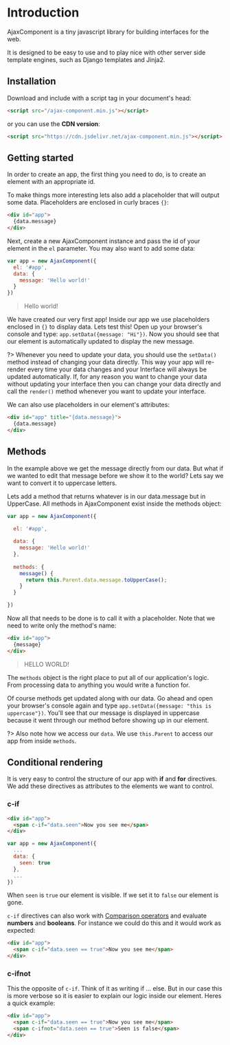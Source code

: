 # Introduction

AjaxComponent is a tiny javascript library for building interfaces for the web.

It is designed to be easy to use and to play nice with other server side template engines, such as Django templates
and Jinja2.


## Installation

Download and include with a script tag in your document's head:

```html
<script src="/ajax-component.min.js"></script>
```

or you can use the **CDN version**:
```html
<script src="https://cdn.jsdelivr.net/ajax-component.min.js"></script>
```


## Getting started

In order to create an app, the first thing you need to do, is to create an element with an appropriate id.

To make things more interesting lets also add a placeholder that will output some data. Placeholders are enclosed
in curly braces `{}`:

```html
<div id="app">
  {data.message}
</div>
```

Next, create a new AjaxComponent instance and pass the id of your element in the `el` parameter. You may also
want to add some data:
 
```js
var app = new AjaxComponent({
  el: '#app',
  data: {
    message: 'Hello world!'
  }
})
```

> Hello world!

We have created our very first app! Inside our app we use placeholders enclosed in `{}` to display data. 
Lets test this! Open up your browser's console and type: `app.setData({message: "Hi"})`. Now you should see
that our element is automatically updated to display the new message.

?> Whenever you need to update your data, you should use the `setData()` method instead of changing your data
directly. This way your app will re-render every time your data changes and your Interface will always be
updated automatically. If, for any reason you want to change your data without updating your interface then
you can change your data directly and call the `render()` method whenever you want to update your interface.

We can also use placeholders in our element's attributes:

```html
<div id="app" title="{data.message}">
  {data.message}
</div>
```


## Methods

In the example above we get the message directly from our data. But what if we wanted to edit that message before we 
show it to the world? Lets say we want to convert it to uppercase letters.

Lets add a method that returns whatever is in our data.message but in UpperCase. All methods in AjaxComponent
exist inside the methods object:

```js
var app = new AjaxComponent({
  
  el: '#app',

  data: {
    message: 'Hello world!'
  },
  
  methods: {
    message() {
      return this.Parent.data.message.toUpperCase();
    }
  }

})
```

Now all that needs to be done is to call it with a placeholder. Note that we need to write only the method's name:

```html
<div id="app">
  {message}
</div>
```

> HELLO WORLD!

The `methods` object is the right place to put all of our application's logic. From processing data to 
anything you would write a function for.

Of course methods get updated along with our data. Go ahead and open your browser's console again and type
`app.setData({message: "this is uppercase"})`. You'll see that our message is displayed in uppercase
because it went through our method before showing up in our element.

?> Also note how we access our `data`. We use `this.Parent` to access our app from 
inside `methods`.


## Conditional rendering

It is very easy to control the structure of our app with **if** and **for** directives. We add these 
directives as attributes to the elements we want to control.

### c-if

```html
<div id="app">
  <span c-if="data.seen">Now you see me</span>
</div>
```

```js
var app = new AjaxComponent({
  ...
  data: {
    seen: true
  },
  ...
})
```
When `seen` is `true` our element is visible. If we set it to `false` our element is gone.

`c-if` directives can also work with 
[Comparison operators](https://developer.mozilla.org/en-US/docs/Web/JavaScript/Reference/Operators/Comparison_Operators) 
and evaluate **numbers** and **booleans**. For instance we could do this and it would work as expected:
```html
<div id="app">
  <span c-if="data.seen == true">Now you see me</span>
</div>
```

### c-ifnot

This the opposite of `c-if`. Think of it as writing if ... else. But in our case this is more verbose so it is 
easier to explain our logic inside our element. Heres a quick example:
```html
<div id="app">
  <span c-if="data.seen == true">Now you see me</span>
  <span c-ifnot="data.seen == true">Seen is false</span>
</div>
```

